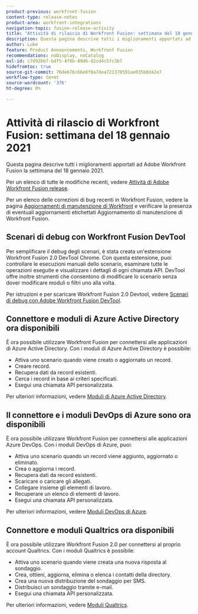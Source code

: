 ```yaml
---
product-previous: workfront-fusion
content-type: release-notes
product-area: workfront-integrations
navigation-topic: fusion-release-activity
title: "Attività di rilascio di Workfront Fusion: settimana del 18 gennaio 2021"
description: Questa pagina descrive tutti i miglioramenti apportati ad Adobe Workfront Fusion la settimana del 18 gennaio 2021.
author: Luke
feature: Product Announcements, Workfront Fusion
recommendations: noDisplay, noCatalog
exl-id: c7d92bb7-bdf5-4f8b-89d6-d2cd4c5fc3b7
hidefromtoc: true
source-git-commit: 76deb76c66e8f8a7dea721378591ae035b8d42e7
workflow-type: tm+mt
source-wordcount: '376'
ht-degree: 0%

---
```


# Attività di rilascio di Workfront Fusion: settimana del 18 gennaio 2021

Questa pagina descrive tutti i miglioramenti apportati ad Adobe Workfront Fusion la settimana del 18 gennaio 2021.

Per un elenco di tutte le modifiche recenti, vedere [Attività di Adobe Workfront Fusion release](../../../product-announcements/product-releases/fusion-release-activity/fusion-release-activity.md).

Per un elenco delle correzioni di bug recenti in Workfront Fusion, vedere la pagina [Aggiornamenti di manutenzione di Workfront](https://experienceleague.adobe.com/docs/workfront-known-issues/releases/current-updates.html) e verificare la presenza di eventuali aggiornamenti etichettati Aggiornamento di manutenzione di Workfront Fusion.

## Scenari di debug con Workfront Fusion DevTool

Per semplificare il debug degli scenari, è stata creata un&#39;estensione Workfront Fusion 2.0 DevTool Chrome. Con questa estensione, puoi controllare le esecuzioni manuali dello scenario, esaminare tutte le operazioni eseguite e visualizzare i dettagli di ogni chiamata API. DevTool offre inoltre strumenti che consentono di modificare lo scenario senza dover modificare moduli o filtri uno alla volta.

Per istruzioni e per scaricare Workfront Fusion 2.0 Devtool, vedere [Scenari di debug con Adobe Workfront Fusion DevTool](../../../workfront-fusion/scenarios/debug-scenarios-with-dev-tool.md).

## Connettore e moduli di Azure Active Directory ora disponibili

È ora possibile utilizzare Workfront Fusion per connettersi alle applicazioni di Azure Active Directory. Con i moduli di Azure Active Directory è possibile:

* Attiva uno scenario quando viene creato o aggiornato un record.
* Creare record.
* Recupera dati da record esistenti.
* Cerca i record in base ai criteri specificati.
* Esegui una chiamata API personalizzata.

Per ulteriori informazioni, vedere [Moduli di Azure Active Directory](../../../workfront-fusion/apps-and-their-modules/azure-ad-modules.md).

## Il connettore e i moduli DevOps di Azure sono ora disponibili

È ora possibile utilizzare Workfront Fusion per connettersi alle applicazioni Azure DevOps. Con i moduli DevOps di Azure, puoi:

* Attiva uno scenario quando un record viene aggiunto, aggiornato o eliminato.
* Crea o aggiorna i record.
* Recupera dati da record esistenti.
* Scaricare o caricare gli allegati.
* Collegare insieme gli elementi di lavoro.
* Recuperare un elenco di elementi di lavoro.
* Esegui una chiamata API personalizzata.

Per ulteriori informazioni, vedere [Moduli DevOps di Azure](../../../workfront-fusion/apps-and-their-modules/azure-dev-ops.md).

## Connettore e moduli Qualtrics ora disponibili

È ora possibile utilizzare Workfront Fusion 2.0 per connettersi al proprio account Qualtrics. Con i moduli Qualtrics è possibile:

* Attiva uno scenario quando viene creata una nuova risposta al sondaggio.
* Crea, ottieni, aggiorna, elimina o elenca i contatti della directory.
* Crea una nuova distribuzione del sondaggio per SMS.
* Distribuisci un sondaggio tramite e-mail.
* Esegui una chiamata API personalizzata.

Per ulteriori informazioni, vedere [Moduli Qualtrics](../../../workfront-fusion/apps-and-their-modules/qualtrics-modules.md).
